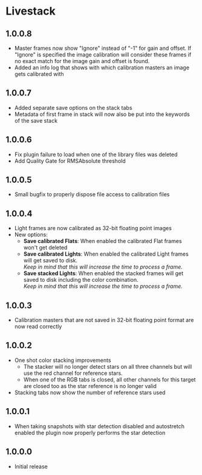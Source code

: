 ﻿# Livestack

## 1.0.0.8
- Master frames now show "Ignore" instead of "-1" for gain and offset. If "Ignore" is specified the image calibration will consider these frames if no exact match for the image gain and offset is found.
- Added an info log that shows with which calibration masters an image gets calibrated with

## 1.0.0.7
- Added separate save options on the stack tabs
- Metadata of first frame in stack will now also be put into the keywords of the save stack

## 1.0.0.6
- Fix plugin failure to load when one of the library files was deleted
- Add Quality Gate for RMSAbsolute threshold

## 1.0.0.5
- Small bugfix to properly dispose file access to calibration files

## 1.0.0.4
- Light frames are now calibrated as 32-bit floating point images
- New options:
    - **Save calibrated Flats**: When enabled the calibrated Flat frames won't get deleted
    - **Save calibrated Lights**: When enabled the calibrated Light frames will get saved to disk.  
        *Keep in mind that this will increase the time to process a frame.*
    - **Save stacked Lights**: When enabled the stacked frames will get saved to disk including the color combination.  
        *Keep in mind that this will increase the time to process a frame.*

## 1.0.0.3
- Calibration masters that are not saved in 32-bit floating point format are now read correctly

## 1.0.0.2
- One shot color stacking improvements
    - The stacker will no longer detect stars on all three channels but will use the red channel for reference stars.
    - When one of the RGB tabs is closed, all other channels for this target are closed too as the star reference is no longer valid
- Stacking tabs now show the number of reference stars used


## 1.0.0.1
- When taking snapshots with star detection disabled and autostretch enabled the plugin now properly performs the star detection

## 1.0.0.0
- Initial release